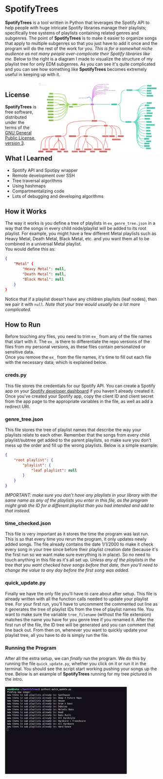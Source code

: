 # SpotifyTrees
**SpotifyTrees** is a tool written in Python that leverages the Spotify API to help people with huge intricate Spotify libraries manage their playlists; specifically tree systems of playlists containing related genres and subgenres. The point of **SpotifyTrees** is to make it easier to organize songs that apply to multiple subgenres so that you just have to add it once and the program will do the rest of the work for you.
_This is for a somewhat niche audience as not many people over-complicate their Spotify libraries like me._
Below to the right is a diagram I made to visualize the structure of my playlist tree for only EDM subgenres. As you can see it's quite complicated and you can see how something like **SpotifyTrees** becomes extremely useful in keeping up with it.<br><br>
<img align="right" src="https://github.com/GeorgeD88/SpotifyTrees/blob/main/edm_genre_map.png" alt="Genre Map" width="400">

## License
**SpotifyTrees** is free software, distributed under the terms of the [GNU General Public License, version 3](https://www.gnu.org/licenses/gpl-3.0.html).
## What I Learned
* Spotify API and Spotipy wrapper
* Remote development over SSH
* Tree traversal algorithms
* Using hashmaps
* Compartmentalizing code
* Lots of debugging and developing algorithms
## How it Works
The way it works is you define a tree of playlists in `ex_genre_tree.json` in a way that the songs in every child node/playlist will be added to its root playlist. For example, you might have a few different Metal playlists such as Heavy Metal, Death Metal, Black Metal, etc. and you want them all to be combined in a universal Metal playlist.<br>
You would define this as:
```json
{
    "Metal" {
        "Heavy Metal": null,
        "Death Metal": null,
        "Black Metal": null
    }
}
```
Notice that if a playlist doesn't have any children playlists (leaf nodes), then we pair it with `null`.
_Note that your tree would usually be a lot more complicated._
## How to Run
Before touching any files, you need to trim `ex_` from any of the file names that start with it. The `ex_` is there to differentiate the repo versions of the files from my personal versions, as these files contain personalized or sensitive data.<br>
Once you remove the `ex_` from the file names, it's time to fill out each file with the necessary data; which is explained below.<br>
### creds.py
This file stores the credentials for our Spotify API. You can create a Spotify app on your [Spotify developer dashboard](https://developer.spotify.com/dashboard/applications) if you haven't already created it. Once you've created your Spotify app, copy the client ID and client secret from the app page to the appropriate variables in the file, as well as add a redirect URI.
### genre_tree.json
This file stores the tree of playlist names that describe the way your playlists relate to each other. Remember that the songs from every child playlist/subtree get added to the parent playlists, so make sure you don't mess up the order and fill up the wrong playlists. Below is a simple example:
```json
{
    "root playlist": {
        "playlist": {
            "leaf playlist": null
        }
    }
}
```
_IMPORTANT: make sure you don't have any playlists in your library with the same name as any of the playlists you enter in this file, as the program might grab the ID for a different playlist than you had intended and add to that instead._
### time_checked.json
This file is very important as it stores the time the program was last run. This is so that every time you rerun the program, it only updates newly added songs. The file already contains the date 1/1/2000 to make it check every song in your tree since before their playlist creation date (because it's the first run so we want make sure everything is in place). So no need to touch anything in this file as it's all set up. _Unless any of the playlists in the tree that you want checked have songs before that date, then you'll need to change the value to any day before the first song was added._
### quick_update.py
Finally we have the only file you'll have to care about after setup. This file is already written with all the function calls needed to update your playlist tree. For your first run, you'll have to uncomment the commented out line as it generates the tree of playlist IDs from the tree of playlist names file. You want to make sure the variable `tree_filename` (without the file extension) matches the name you have for you genre tree if you renamed it. After the first run of the file, the ID tree will be generated and you can comment that line back out. From then on, whenever you want to quickly update your playlist tree, all you have to do is simply run the file.
### Running the Program
After all the extra setup, we can _finally_ run the program. We do this by running the file `quick_update.py`, whether you click on it or run it in the terminal. You should see the script start working pushing your songs up the tree. Below is an example of **SpotifyTrees** running for my tree pictured in the intro.<br><br>
<img src="https://github.com/GeorgeD88/SpotifyTrees/blob/main/spotify_trees_demo_v2.gif" alt="demo of quick_update.py" width="400">